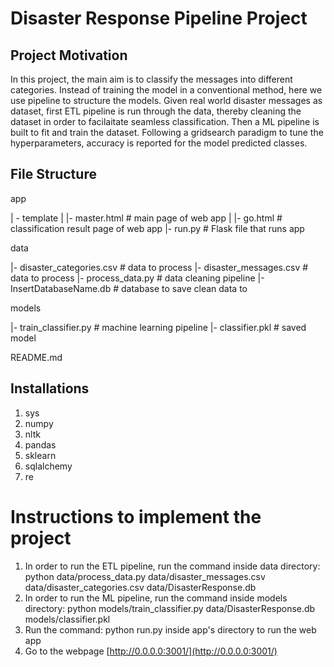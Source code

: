 # Disaster Response Pipeline Project

## Project Motivation
In this project, the main aim is to classify the messages into different categories. Instead of training the model in a conventional method, here we use pipeline to structure the models.
Given real world disaster messages as dataset, first ETL pipeline is run through the data, thereby cleaning the dataset in order to facilaitate seamless classification. Then a ML pipeline is built to fit and train the dataset. Following a gridsearch paradigm to tune the hyperparameters, accuracy is reported for the model predicted classes.

## File Structure

app

| - template
| |- master.html # main page of web app
| |- go.html # classification result page of web app
|- run.py # Flask file that runs app

data

|- disaster_categories.csv # data to process
|- disaster_messages.csv # data to process
|- process_data.py # data cleaning pipeline
|- InsertDatabaseName.db # database to save clean data to

models

|- train_classifier.py # machine learning pipeline
|- classifier.pkl # saved model

README.md

## Installations

1. sys
2. numpy
3. nltk
4. pandas
5. sklearn
6. sqlalchemy
7. re

# Instructions to implement the project

1. In order to run the ETL pipeline, run the command inside data directory: python data/process_data.py data/disaster_messages.csv data/disaster_categories.csv data/DisasterResponse.db
2. In order to run the ML pipeline, run the command inside models directory: python models/train_classifier.py data/DisasterResponse.db models/classifier.pkl
3. Run the command: python run.py inside app's directory to run the web app
4. Go to the webpage [http://0.0.0.0:3001/](http://0.0.0.0:3001/)
